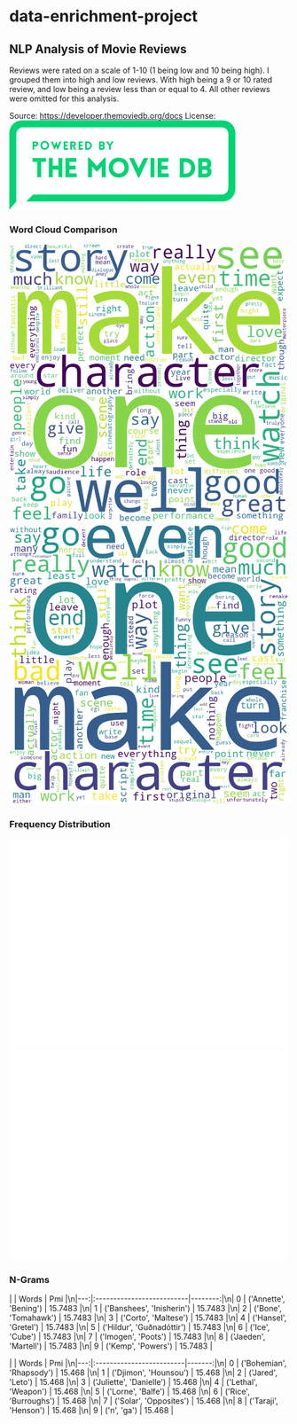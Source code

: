 # data-enrichment-project
 
## NLP Analysis of Movie Reviews
Reviews were rated on a scale of 1-10 (1 being low and 10 being high). I grouped them into high and low reviews. With high being a 9 or 10 rated review, and low being a review less than or equal to 4. All other reviews were omitted for this analysis.

Source: https://developer.themoviedb.org/docs
License: 
![movie db logo](https://raw.githubusercontent.com/zisiszikos/the-movie-db-example/master/tmdb.png)


### Word Cloud Comparison 
![word cloud high ratings](Images/high_rating_wordcloud.png)
![word cloud low ratings](Images/low_rating_wordcloud.png)

### Frequency Distribution
![high freqdist](Images/high_rating_freq_dist.png)
![low freqdist](Images/low_rating_freq_dist.png)

### N-Grams
|    | Words                     |     Pmi |\n|---:|:--------------------------|--------:|\n|  0 | ('Annette', 'Bening')     | 15.7483 |\n|  1 | ('Banshees', 'Inisherin') | 15.7483 |\n|  2 | ('Bone', 'Tomahawk')      | 15.7483 |\n|  3 | ('Corto', 'Maltese')      | 15.7483 |\n|  4 | ('Hansel', 'Gretel')      | 15.7483 |\n|  5 | ('Hildur', 'Guðnadóttir') | 15.7483 |\n|  6 | ('Ice', 'Cube')           | 15.7483 |\n|  7 | ('Imogen', 'Poots')       | 15.7483 |\n|  8 | ('Jaeden', 'Martell')     | 15.7483 |\n|  9 | ('Kemp', 'Powers')        | 15.7483 |


|    | Words                    |    Pmi |\n|---:|:-------------------------|-------:|\n|  0 | ('Bohemian', 'Rhapsody') | 15.468 |\n|  1 | ('Djimon', 'Hounsou')    | 15.468 |\n|  2 | ('Jared', 'Leto')        | 15.468 |\n|  3 | ('Juliette', 'Danielle') | 15.468 |\n|  4 | ('Lethal', 'Weapon')     | 15.468 |\n|  5 | ('Lorne', 'Balfe')       | 15.468 |\n|  6 | ('Rice', 'Burroughs')    | 15.468 |\n|  7 | ('Solar', 'Opposites')   | 15.468 |\n|  8 | ('Taraji', 'Henson')     | 15.468 |\n|  9 | ('n', 'ga')              | 15.468 |


